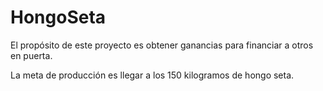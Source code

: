 # HongoSeta

El propósito de este proyecto es obtener ganancias para financiar a otros en puerta.

La meta de producción es llegar a los 150 kilogramos de hongo seta.

